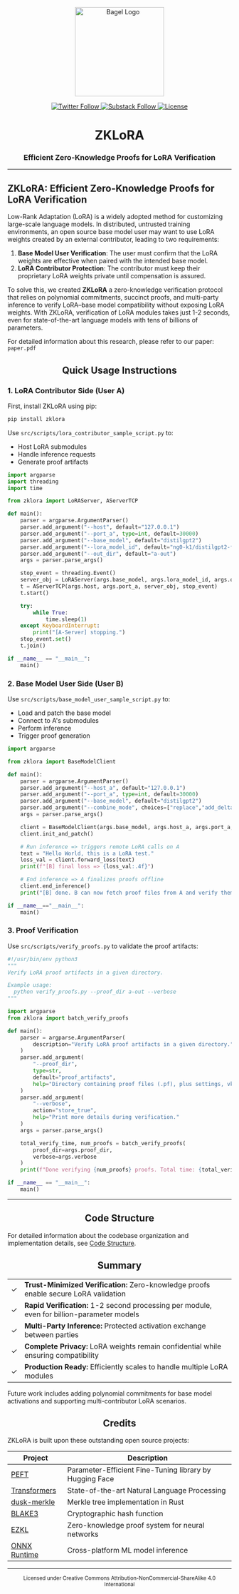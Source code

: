<p align="center">
  <img src="bagel-logo.png" alt="Bagel Logo" width="200"/>
</p>

<p align="center">
  <a href="https://twitter.com/bagelopenAI">
    <img src="https://img.shields.io/twitter/follow/bagelopenAI?style=flat-square" alt="Twitter Follow"/>
  </a>
  
  <a href="https://blog.bagel.net">
    <img src="https://img.shields.io/badge/Follow%20on-Substack-orange?style=flat-square&logo=substack" alt="Substack Follow"/>
  </a>
  
  <a href="https://creativecommons.org/licenses/by-nc-sa/4.0/">
    <img src="https://img.shields.io/badge/License-CC%20BY--NC--SA%204.0-lightgrey.svg?style=flat-square" alt="License"/>
  </a>
</p>

<h1 align="center">ZKLoRA</h1>
<h3 align="center">Efficient Zero-Knowledge Proofs for LoRA Verification</h3>

<hr>

## ZKLoRA: Efficient Zero-Knowledge Proofs for LoRA Verification

Low-Rank Adaptation (LoRA) is a widely adopted method for customizing large-scale language models. In distributed, untrusted training environments, an open source base model user may want to use LoRA weights created by an external contributor, leading to two requirements:

1. **Base Model User Verification**: The user must confirm that the LoRA weights are effective when paired with the intended base model.
2. **LoRA Contributor Protection**: The contributor must keep their proprietary LoRA weights private until compensation is assured.

To solve this, we created **ZKLoRA** a zero-knowledge verification protocol that relies on polynomial commitments, succinct proofs, and multi-party inference to verify LoRA–base model compatibility without exposing LoRA weights. With ZKLoRA, verification of LoRA modules takes just 1-2 seconds, even for state-of-the-art language models with tens of billions of parameters.

For detailed information about this research, please refer to our paper: `paper.pdf`

<h2 align="center">Quick Usage Instructions</h2>

### 1. LoRA Contributor Side (User A)

First, install ZKLoRA using pip:
```bash
pip install zklora
```

Use `src/scripts/lora_contributor_sample_script.py` to:
- Host LoRA submodules
- Handle inference requests
- Generate proof artifacts

```python
import argparse
import threading
import time

from zklora import LoRAServer, AServerTCP

def main():
    parser = argparse.ArgumentParser()
    parser.add_argument("--host", default="127.0.0.1")
    parser.add_argument("--port_a", type=int, default=30000)
    parser.add_argument("--base_model", default="distilgpt2")
    parser.add_argument("--lora_model_id", default="ng0-k1/distilgpt2-finetuned-es")
    parser.add_argument("--out_dir", default="a-out")
    args = parser.parse_args()

    stop_event = threading.Event()
    server_obj = LoRAServer(args.base_model, args.lora_model_id, args.out_dir)
    t = AServerTCP(args.host, args.port_a, server_obj, stop_event)
    t.start()

    try:
        while True:
            time.sleep(1)
    except KeyboardInterrupt:
        print("[A-Server] stopping.")
    stop_event.set()
    t.join()

if __name__ == "__main__":
    main()
```

### 2. Base Model User Side (User B)

Use `src/scripts/base_model_user_sample_script.py` to:
- Load and patch the base model
- Connect to A's submodules
- Perform inference
- Trigger proof generation

```python
import argparse

from zklora import BaseModelClient

def main():
    parser = argparse.ArgumentParser()
    parser.add_argument("--host_a", default="127.0.0.1")
    parser.add_argument("--port_a", type=int, default=30000)
    parser.add_argument("--base_model", default="distilgpt2")
    parser.add_argument("--combine_mode", choices=["replace","add_delta"], default="add_delta")
    args = parser.parse_args()

    client = BaseModelClient(args.base_model, args.host_a, args.port_a, args.combine_mode)
    client.init_and_patch()

    # Run inference => triggers remote LoRA calls on A
    text = "Hello World, this is a LoRA test."
    loss_val = client.forward_loss(text)
    print(f"[B] final loss => {loss_val:.4f}")

    # End inference => A finalizes proofs offline
    client.end_inference()
    print("[B] done. B can now fetch proof files from A and verify them offline.")

if __name__=="__main__":
    main()
```

### 3. Proof Verification

Use `src/scripts/verify_proofs.py` to validate the proof artifacts:

```python
#!/usr/bin/env python3
"""
Verify LoRA proof artifacts in a given directory.

Example usage:
  python verify_proofs.py --proof_dir a-out --verbose
"""

import argparse
from zklora import batch_verify_proofs

def main():
    parser = argparse.ArgumentParser(
        description="Verify LoRA proof artifacts in a given directory."
    )
    parser.add_argument(
        "--proof_dir",
        type=str,
        default="proof_artifacts",
        help="Directory containing proof files (.pf), plus settings, vk, srs."
    )
    parser.add_argument(
        "--verbose",
        action="store_true",
        help="Print more details during verification."
    )
    args = parser.parse_args()

    total_verify_time, num_proofs = batch_verify_proofs(
        proof_dir=args.proof_dir,
        verbose=args.verbose
    )
    print(f"Done verifying {num_proofs} proofs. Total time: {total_verify_time:.2f}s")

if __name__ == "__main__":
    main()
```

<hr>

<h2 align="center">Code Structure</h2>

For detailed information about the codebase organization and implementation details, see [Code Structure](src/zklora/README.md).

<h2 align="center">Summary</h2>

<table>
<tr>
<td>✓</td><td><strong>Trust-Minimized Verification:</strong> Zero-knowledge proofs enable secure LoRA validation</td>
</tr>
<tr>
<td>✓</td><td><strong>Rapid Verification:</strong> 1-2 second processing per module, even for billion-parameter models</td>
</tr>
<tr>
<td>✓</td><td><strong>Multi-Party Inference:</strong> Protected activation exchange between parties</td>
</tr>
<tr>
<td>✓</td><td><strong>Complete Privacy:</strong> LoRA weights remain confidential while ensuring compatibility</td>
</tr>
<tr>
<td>✓</td><td><strong>Production Ready:</strong> Efficiently scales to handle multiple LoRA modules</td>
</tr>
</table>

Future work includes adding polynomial commitments for base model activations and supporting multi-contributor LoRA scenarios.

<h2 align="center">Credits</h2>

ZKLoRA is built upon these outstanding open source projects:

| Project | Description |
|---------|-------------|
| [PEFT](https://github.com/huggingface/peft) | Parameter-Efficient Fine-Tuning library by Hugging Face |
| [Transformers](https://github.com/huggingface/transformers) | State-of-the-art Natural Language Processing |
| [dusk-merkle](https://github.com/dusk-network/dusk-merkle) | Merkle tree implementation in Rust |
| [BLAKE3](https://github.com/BLAKE3-team/BLAKE3) | Cryptographic hash function |
| [EZKL](https://github.com/zkonduit/ezkl) | Zero-knowledge proof system for neural networks |
| [ONNX Runtime](https://github.com/microsoft/onnxruntime) | Cross-platform ML model inference |

<hr>

<p align="center">
<sub>Licensed under Creative Commons Attribution-NonCommercial-ShareAlike 4.0 International</sub>
</p>
